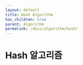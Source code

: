 ```yaml
---
layout: default
title: Hash Algorithm
has_children: true
parent: Algorithm
permalink: /docs/algorithm/hash/
---
```


# Hash 알고리즘
